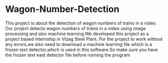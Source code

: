 # Wagon-Number-Detection
This project is about the detection of wagon numbers of trains in a video.
Our project detects wagon numbers of trains in a video using image processing and also machine learning.We developed this project as a project based internship  in Vizag Steel Plant.
For the project to work without any errors,we also need to download a machine learning file which is a frozen text detector,which is used in this software.So make sure you have the frozen text east detector file before running the program
